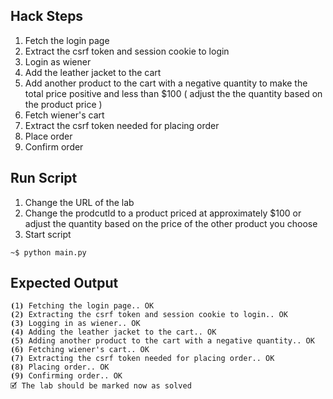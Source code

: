 ## Hack Steps

1. Fetch the login page
2. Extract the csrf token and session cookie to login
3. Login as wiener
4. Add the leather jacket to the cart
5. Add another product to the cart with a negative quantity to make the total price positive and less than $100 ( adjust the the quantity based on the product price )
6. Fetch wiener's cart
7. Extract the csrf token needed for placing order
8. Place order
9. Confirm order

## Run Script

1. Change the URL of the lab
2. Change the prodcutId to a product priced at approximately $100 or adjust the quantity based on the price of the other product you choose
3. Start script

```
~$ python main.py
```

## Expected Output

```
⦗1⦘ Fetching the login page.. OK
⦗2⦘ Extracting the csrf token and session cookie to login.. OK
⦗3⦘ Logging in as wiener.. OK
⦗4⦘ Adding the leather jacket to the cart.. OK
⦗5⦘ Adding another product to the cart with a negative quantity.. OK
⦗6⦘ Fetching wiener's cart.. OK
⦗7⦘ Extracting the csrf token needed for placing order.. OK
⦗8⦘ Placing order.. OK
⦗9⦘ Confirming order.. OK
🗹 The lab should be marked now as solved
```
